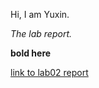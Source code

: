 Hi, I am Yuxin.

*The lab report.*

**bold here**

[link to lab02 report](https://yuxinguo13.github.io/cse15l-lab-reports/lab02.html)

